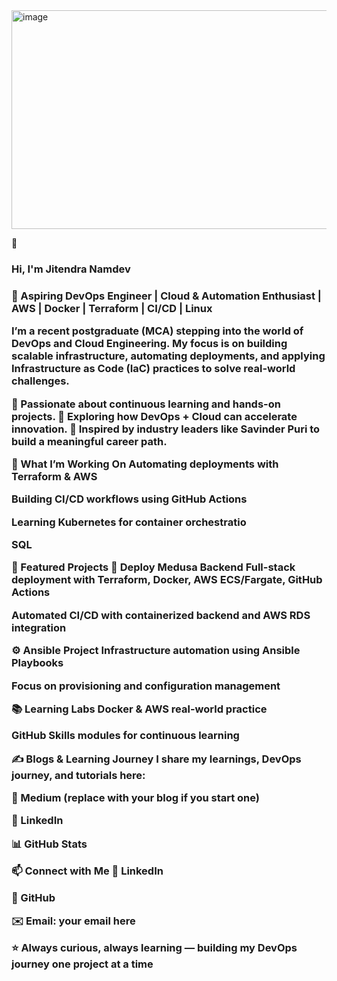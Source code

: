 <img width="1400" height="350" alt="image" src="https://github.com/user-attachments/assets/76cfd1b1-eef4-4003-9cd8-2c6f8c90095a" />




👋 <H3>Hi, I'm Jitendra Namdev<H3/>


<p>🚀 Aspiring DevOps Engineer | Cloud & Automation Enthusiast | AWS | Docker | Terraform | CI/CD | Linux

I’m a recent postgraduate (MCA) stepping into the world of DevOps and Cloud Engineering. My focus is on building scalable infrastructure, automating deployments, and applying Infrastructure as Code (IaC) practices to solve real-world challenges.

🔹 Passionate about continuous learning and hands-on projects.
🔹 Exploring how DevOps + Cloud can accelerate innovation.
🔹 Inspired by industry leaders like Savinder Puri to build a meaningful career path.


🔭 What I’m Working On
Automating deployments with Terraform & AWS

Building CI/CD workflows using GitHub Actions

Learning Kubernetes for container orchestratio

SQL

📌 Featured Projects
🚀 Deploy Medusa Backend
Full-stack deployment with Terraform, Docker, AWS ECS/Fargate, GitHub Actions

Automated CI/CD with containerized backend and AWS RDS integration

⚙️ Ansible Project
Infrastructure automation using Ansible Playbooks

Focus on provisioning and configuration management

📚 Learning Labs
Docker & AWS real-world practice

GitHub Skills modules for continuous learning

✍️ Blogs & Learning Journey
I share my learnings, DevOps journey, and tutorials here:

📝 Medium (replace with your blog if you start one)

💼 LinkedIn

📊 GitHub Stats


📫 Connect with Me
💼 LinkedIn

📂 GitHub

✉️ Email: your email here

⭐ Always curious, always learning — building my DevOps journey one project at a time<p/>

